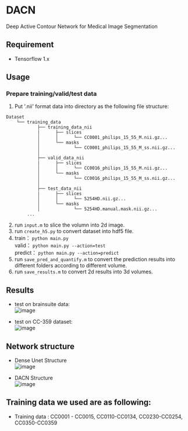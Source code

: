 # DACN
Deep Active Contour Network for Medical Image Segmentation

## Requirement  
- Tensorflow 1.x
 
## Usage
### Prepare training/valid/test data
1. Put '.nii' format data into directory as the following file structure:  
```
Dataset  
    └── training_data  
            ├── training_data_nii  
            |      ├── slices  
            │      │      └── CC0001_philips_15_55_M.nii.gz...  
            │      └── masks  
            │             └── CC0001_philips_15_55_M_ss.nii.gz...              
            │    
            ├── valid_data_nii  
            |      ├── slices  
            │      │      └── CC0016_philips_15_55_M.nii.gz...  
            │      └── masks  
            │             └── CC0016_philips_15_55_M_ss.nii.gz...     
            │  
            ├── test_data_nii  
            |      ├── slices  
            │      │      └── 5254HD.nii.gz...  
            │      └── masks  
            │             └── 5254HD.manual.mask.nii.gz...    
        ...  
```  
2.  run ``` input.m ``` to slice the volumn into 2d image.  
3.  run ``` create_h5.py ``` to convert dataset into hdf5 file.  
4.  train： ``` python main.py ```  
    valid： ``` python main.py --action=test ```  
    predict： ``` python main.py --action=predict ```  
5.  run ``` save_pred_and_quantify.m ``` to convert the prediction results into different folders according to different volume.  
6.  run ``` save_results.m ``` to convert 2d results into 3d volumes.  

## Results  
- test on brainsuite data:  
![image](https://github.com/yanlong-sun/DACN/blob/main/result_final.png)  


- test on CC-359 dataset:   
![image](https://github.com/yanlong-sun/DACN/blob/main/result_cc.png)  

## Network structure  
- Dense Unet Structure  
![image](https://github.com/yanlong-sun/DACN/blob/main/Dense%20Unet%20Structure.png)  

- DACN Structure  
![image](https://github.com/yanlong-sun/DACN/blob/main/DACN%20Structure.png)

## Training data we used are as following:
- Training data : 
         CC0001 - CC0015, CC0110-CC0134, CC0230-CC0254, CC0350-CC0359 
